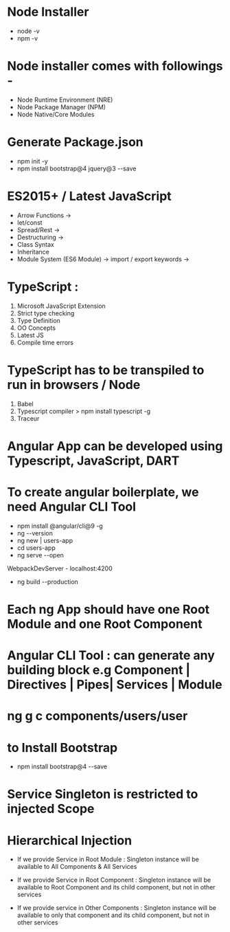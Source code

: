 # Node Installer
- node -v 
- npm -v

# Node installer comes with followings -
- Node Runtime Environment (NRE)
- Node Package Manager (NPM)
- Node Native/Core Modules

# Generate Package.json
- npm init -y
- npm install bootstrap@4 jquery@3 --save

# ES2015+ / Latest JavaScript
- Arrow Functions -> 
- let/const
- Spread/Rest ->
- Destructuring ->
- Class Syntax
- Inheritance
- Module System (ES6 Module) -> import / export keywords -> 

# TypeScript :
1. Microsoft JavaScript Extension
2. Strict type checking
3. Type Definition
4. OO Concepts
5. Latest JS 
6. Compile time errors

# TypeScript has to be transpiled to run in browsers / Node
1. Babel
2. Typescript compiler  > npm install typescript -g
3. Traceur

# Angular App can be developed using Typescript, JavaScript, DART

# To create angular boilerplate, we need Angular CLI Tool
- npm install @angular/cli@9 -g
- ng --version
- ng new <project-name> | users-app
- cd users-app
- ng serve --open

WebpackDevServer - localhost:4200

- ng build --production

# Each ng App should have one Root Module and one Root Component

# Angular CLI Tool : can generate any building block e.g Component | Directives | Pipes| Services | Module

# ng g c components/users/user

# to Install Bootstrap
- npm install bootstrap@4 --save

# Service Singleton is restricted to injected Scope

# Hierarchical Injection

- If we provide Service in Root Module : Singleton instance will be available to All Components & All Services

- If we provide Service in Root Component : Singleton instance will be available to Root Component and its child component, but not in other services

- If we provide service in Other Components : Singleton instance will be available to only that component and its child component, but not in other services